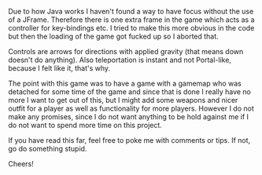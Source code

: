 Due to how Java works I haven't found a way to have focus without the use of a JFrame. Therefore there is one extra frame in the game which acts as a controller for key-bindings etc. I tried to make this more obvious in the code but then the loading of the game got fucked up so I aborted that.

Controls are arrows for directions with applied gravity (that means down doesn't do anything). Also teleportation is instant and not Portal-like, because I felt like it, that's why.

The point with this game was to have a game with a gamemap who was detached for some time of the game and since that is done I really have no more I want to get out of this, but I might add some weapons and nicer outfit for a player as well as functionality for more players. However I do not make any promises, since I do not want anything to be hold against me if I do not want to spend more time on this project.

If you have read this far, feel free to poke me with comments or tips. If not, go do something stupid.

Cheers!
